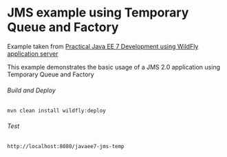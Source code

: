 JMS example using Temporary Queue and Factory
=====================================
Example taken from [Practical Java EE 7 Development using WildFly application server](http://www.itbuzzpress.com/ebooks/java-ee-7-development-on-wildfly.html)

This example demonstrates the basic usage of a JMS 2.0 application using Temporary Queue and Factory

###### Build and Deploy
```shell
mvn clean install wildfly:deploy  
```

###### Test
```shell
http://localhost:8080/javaee7-jms-temp
```
 
